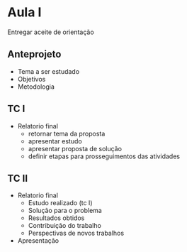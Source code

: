 # Aula I

Entregar aceite de orientação

## Anteprojeto

- Tema a ser estudado
- Objetivos
- Metodologia

## TC I

- Relatorio final
  - retornar tema da proposta
  - apresentar estudo
  - apresentar proposta de solução
  - definir etapas para prosseguimentos das atividades

## TC II

- Relatorio final
  - Estudo realizado (tc I)
  - Solução para o problema
  - Resultados obtidos
  - Contribuição do trabalho
  - Perspectivas de novos trabalhos
- Apresentação

